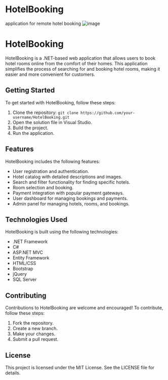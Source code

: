 # HotelBooking
application for remote hotel booking
![image](https://user-images.githubusercontent.com/124185901/220857409-b59aa258-eea5-457f-b810-4a4a3f2f0575.png)



# HotelBooking

HotelBooking is a .NET-based web application that allows users to book hotel rooms online from the comfort of their homes. This application simplifies the process of searching for and booking hotel rooms, making it easier and more convenient for customers.

## Getting Started

To get started with HotelBooking, follow these steps:

1. Clone the repository: `git clone https://github.com/your-username/HotelBooking.git`
2. Open the solution file in Visual Studio.
3. Build the project.
4. Run the application.

## Features

HotelBooking includes the following features:

- User registration and authentication.
- Hotel catalog with detailed descriptions and images.
- Search and filter functionality for finding specific hotels.
- Room selection and booking.
- Payment integration with popular payment gateways.
- User dashboard for managing bookings and payments.
- Admin panel for managing hotels, rooms, and bookings.

## Technologies Used

HotelBooking is built using the following technologies:

- .NET Framework
- C#
- ASP.NET MVC
- Entity Framework
- HTML/CSS
- Bootstrap
- jQuery
- SQL Server

## Contributing

Contributions to HotelBooking are welcome and encouraged! To contribute, follow these steps:

1. Fork the repository.
2. Create a new branch.
3. Make your changes.
4. Submit a pull request.

## License

This project is licensed under the MIT License. See the LICENSE file for details.
